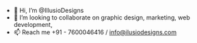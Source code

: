 - 👋 Hi, I’m @IllusioDesigns
- 💞️ I’m looking to collaborate on graphic design, marketing, web development, 
- 📫 Reach me +91 - 7600046416 / info@ilusiodesigns.com

<!---
IllusioDesigns/IllusioDesigns is a ✨ special ✨ repository because its `rishisoni.md` (this file) appears on your GitHub profile.
You can click the Preview link to take a look at your changes.
--->
